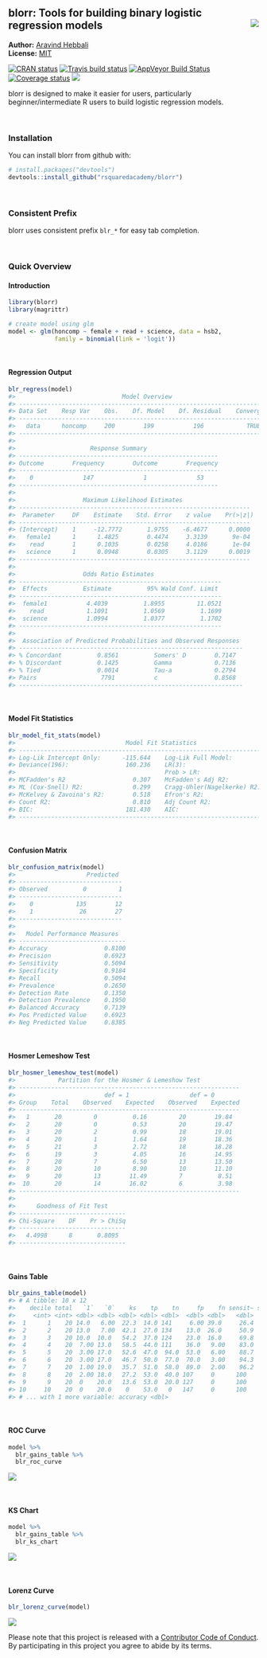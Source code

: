 
<!-- README.md is generated from README.Rmd. Please edit that file -->

## blorr: Tools for building binary logistic regression models <img src="hex_blorr.png" align="right" />

**Author:** [Aravind Hebbali]()<br/> **License:**
[MIT](https://opensource.org/licenses/MIT)

[![CRAN
status](http://www.r-pkg.org/badges/version/blorr)](https://cran.r-project.org/package=blorr)
[![Travis build
status](https://travis-ci.org/rsquaredacademy/blorr.svg?branch=master)](https://travis-ci.org/rsquaredacademy/blorr)
[![AppVeyor Build
Status](https://ci.appveyor.com/api/projects/status/github/rsquaredacademy/blorr?branch=master&svg=true)](https://ci.appveyor.com/project/rsquaredacademy/blorr)
[![Coverage
status](https://codecov.io/gh/rsquaredacademy/blorr/branch/master/graph/badge.svg)](https://codecov.io/github/rsquaredacademy/blorr?branch=master)
![](https://img.shields.io/badge/lifecycle-experimental-orange.svg)

blorr is designed to make it easier for users, particularly
beginner/intermediate R users to build logistic regression models.

<br>

### Installation

You can install blorr from github with:

``` r
# install.packages("devtools")
devtools::install_github("rsquaredacademy/blorr")
```

<br>

### Consistent Prefix

blorr uses consistent prefix `blr_*` for easy tab completion.

<br>

### Quick Overview

#### Introduction

``` r
library(blorr)
library(magrittr)
```

``` r
# create model using glm
model <- glm(honcomp ~ female + read + science, data = hsb2,
             family = binomial(link = 'logit'))
```

<br>

#### Regression Output

``` r
blr_regress(model)
#>                              Model Overview                              
#> ------------------------------------------------------------------------
#> Data Set    Resp Var    Obs.    Df. Model    Df. Residual    Convergence 
#> ------------------------------------------------------------------------
#>   data      honcomp     200        199           196            TRUE     
#> ------------------------------------------------------------------------
#> 
#>                     Response Summary                     
#> --------------------------------------------------------
#> Outcome        Frequency        Outcome        Frequency 
#> --------------------------------------------------------
#>    0              147              1              53     
#> --------------------------------------------------------
#> 
#>                   Maximum Likelihood Estimates                    
#> -----------------------------------------------------------------
#>  Parameter     DF    Estimate    Std. Error    z value    Pr(>|z|) 
#> -----------------------------------------------------------------
#> (Intercept)    1     -12.7772       1.9755    -6.4677      0.0000 
#>   female1      1      1.4825        0.4474     3.3139       9e-04 
#>    read        1      0.1035        0.0258     4.0186       1e-04 
#>   science      1      0.0948        0.0305     3.1129      0.0019 
#> -----------------------------------------------------------------
#> 
#>                   Odds Ratio Estimates                    
#> ---------------------------------------------------------
#>  Effects          Estimate          95% Wald Conf. Limit 
#> ---------------------------------------------------------
#>  female1           4.4039          1.8955         11.0521 
#>    read            1.1091          1.0569          1.1699 
#>  science           1.0994          1.0377          1.1702 
#> ---------------------------------------------------------
#> 
#>  Association of Predicted Probabilities and Observed Responses  
#> ---------------------------------------------------------------
#> % Concordant          0.8561          Somers' D        0.7147   
#> % Discordant          0.1425          Gamma            0.7136   
#> % Tied                0.0014          Tau-a            0.2794   
#> Pairs                  7791           c                0.8568   
#> ---------------------------------------------------------------
```

<br>

#### Model Fit Statistics

``` r
blr_model_fit_stats(model)
#>                               Model Fit Statistics                                
#> ---------------------------------------------------------------------------------
#> Log-Lik Intercept Only:      -115.644    Log-Lik Full Model:              -80.118 
#> Deviance(196):                160.236    LR(3):                            71.052 
#>                                          Prob > LR:                         0.000 
#> MCFadden's R2                   0.307    McFadden's Adj R2:                 0.273 
#> ML (Cox-Snell) R2:              0.299    Cragg-Uhler(Nagelkerke) R2:        0.436 
#> McKelvey & Zavoina's R2:        0.518    Efron's R2:                        0.330 
#> Count R2:                       0.810    Adj Count R2:                      0.283 
#> BIC:                          181.430    AIC:                             168.236 
#> ---------------------------------------------------------------------------------
```

<br>

#### Confusion Matrix

``` r
blr_confusion_matrix(model)
#>                    Predicted   
#> -----------------------------
#> Observed          0         1 
#> -----------------------------
#>    0            135        12 
#>    1             26        27 
#> -----------------------------
#> 
#>   Model Performance Measures   
#> ------------------------------
#> Accuracy                0.8100 
#> Precision               0.6923 
#> Sensitivity             0.5094 
#> Specificity             0.9184 
#> Recall                  0.5094 
#> Prevalence              0.2650 
#> Detection Rate          0.1350 
#> Detection Prevalence    0.1950 
#> Balanced Accuracy       0.7139 
#> Pos Predicted Value     0.6923 
#> Neg Predicted Value     0.8385
```

<br>

#### Hosmer Lemeshow Test

``` r
blr_hosmer_lemeshow_test(model)
#>            Partition for the Hosmer & Lemeshow Test            
#> --------------------------------------------------------------
#>                         def = 1                 def = 0        
#> Group    Total    Observed    Expected    Observed    Expected 
#> --------------------------------------------------------------
#>   1       20         0          0.16         20        19.84   
#>   2       20         0          0.53         20        19.47   
#>   3       20         2          0.99         18        19.01   
#>   4       20         1          1.64         19        18.36   
#>   5       21         3          2.72         18        18.28   
#>   6       19         3          4.05         16        14.95   
#>   7       20         7          6.50         13        13.50   
#>   8       20         10         8.90         10        11.10   
#>   9       20         13        11.49         7          8.51   
#>  10       20         14        16.02         6          3.98   
#> --------------------------------------------------------------
#> 
#>      Goodness of Fit Test      
#> ------------------------------
#> Chi-Square    DF    Pr > ChiSq 
#> ------------------------------
#>   4.4998      8       0.8095   
#> ------------------------------
```

<br>

#### Gains Table

``` r
blr_gains_table(model)
#> # A tibble: 10 x 12
#>    decile total   `1`   `0`    ks    tp    tn     fp    fn sensit~ specif~
#>     <int> <int> <dbl> <dbl> <dbl> <dbl> <dbl>  <dbl> <dbl>   <dbl>   <dbl>
#>  1      1    20 14.0   6.00  22.3  14.0 141     6.00 39.0     26.4    95.9
#>  2      2    20 13.0   7.00  42.1  27.0 134    13.0  26.0     50.9    91.2
#>  3      3    20 10.0  10.0   54.2  37.0 124    23.0  16.0     69.8    84.4
#>  4      4    20  7.00 13.0   58.5  44.0 111    36.0   9.00    83.0    75.5
#>  5      5    20  3.00 17.0   52.6  47.0  94.0  53.0   6.00    88.7    63.9
#>  6      6    20  3.00 17.0   46.7  50.0  77.0  70.0   3.00    94.3    52.4
#>  7      7    20  1.00 19.0   35.7  51.0  58.0  89.0   2.00    96.2    39.5
#>  8      8    20  2.00 18.0   27.2  53.0  40.0 107     0      100      27.2
#>  9      9    20  0    20.0   13.6  53.0  20.0 127     0      100      13.6
#> 10     10    20  0    20.0    0    53.0   0   147     0      100       0  
#> # ... with 1 more variable: accuracy <dbl>
```

<br>

#### ROC Curve

``` r
model %>%
  blr_gains_table %>%
  blr_roc_curve
```

![](README-roc-1.png)<!-- -->

<br>

#### KS Chart

``` r
model %>%
  blr_gains_table %>%
  blr_ks_chart
```

![](README-kschart-1.png)<!-- -->

<br>

#### Lorenz Curve

``` r
blr_lorenz_curve(model)
```

![](README-unnamed-chunk-2-1.png)<!-- -->

Please note that this project is released with a [Contributor Code of
Conduct](CONDUCT.md). By participating in this project you agree to
abide by its terms.
